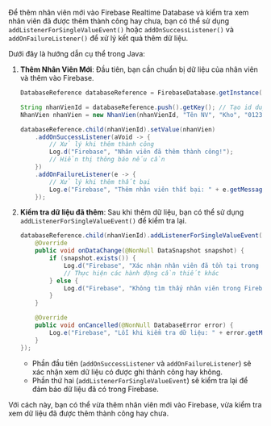 Để thêm nhân viên mới vào Firebase Realtime Database và kiểm tra xem nhân viên đã được thêm thành công hay chưa, bạn có thể sử dụng `addListenerForSingleValueEvent()` hoặc `addOnSuccessListener()` và `addOnFailureListener()` để xử lý kết quả thêm dữ liệu.

Dưới đây là hướng dẫn cụ thể trong Java:

1. **Thêm Nhân Viên Mới**:
   Đầu tiên, bạn cần chuẩn bị dữ liệu của nhân viên và thêm vào Firebase.

   ```java
   DatabaseReference databaseReference = FirebaseDatabase.getInstance().getReference("NhanVien");

   String nhanVienId = databaseReference.push().getKey(); // Tạo id duy nhất cho nhân viên
   NhanVien nhanVien = new NhanVien(nhanVienId, "Tên NV", "Kho", "0123456789", "email@domain.com");

   databaseReference.child(nhanVienId).setValue(nhanVien)
       .addOnSuccessListener(aVoid -> {
           // Xử lý khi thêm thành công
           Log.d("Firebase", "Nhân viên đã thêm thành công!");
           // Hiển thị thông báo nếu cần
       })
       .addOnFailureListener(e -> {
           // Xử lý khi thêm thất bại
           Log.e("Firebase", "Thêm nhân viên thất bại: " + e.getMessage());
       });
   ```

2. **Kiểm tra dữ liệu đã thêm**:
   Sau khi thêm dữ liệu, bạn có thể sử dụng `addListenerForSingleValueEvent()` để kiểm tra lại.

   ```java
   databaseReference.child(nhanVienId).addListenerForSingleValueEvent(new ValueEventListener() {
       @Override
       public void onDataChange(@NonNull DataSnapshot snapshot) {
           if (snapshot.exists()) {
               Log.d("Firebase", "Xác nhận nhân viên đã tồn tại trong Firebase!");
               // Thực hiện các hành động cần thiết khác
           } else {
               Log.d("Firebase", "Không tìm thấy nhân viên trong Firebase.");
           }
       }

       @Override
       public void onCancelled(@NonNull DatabaseError error) {
           Log.e("Firebase", "Lỗi khi kiểm tra dữ liệu: " + error.getMessage());
       }
   });
   ```

   - Phần đầu tiên (`addOnSuccessListener` và `addOnFailureListener`) sẽ xác nhận xem dữ liệu có được ghi thành công hay không.
   - Phần thứ hai (`addListenerForSingleValueEvent`) sẽ kiểm tra lại để đảm bảo dữ liệu đã có trong Firebase. 

Với cách này, bạn có thể vừa thêm nhân viên mới vào Firebase, vừa kiểm tra xem dữ liệu đã được thêm thành công hay chưa.
